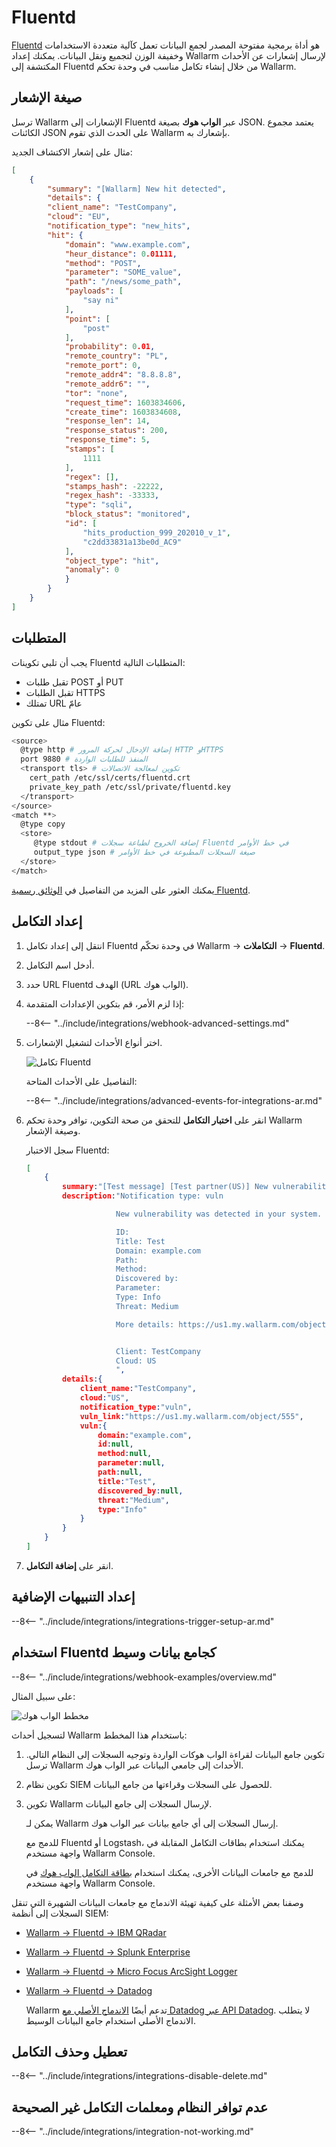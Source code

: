 # Fluentd

[Fluentd](https://www.fluentd.org/) هو أداة برمجية مفتوحة المصدر لجمع البيانات تعمل كآلية متعددة الاستخدامات وخفيفة الوزن لتجميع ونقل البيانات. يمكنك إعداد Wallarm لإرسال إشعارات عن الأحداث المكتشفة إلى Fluentd من خلال إنشاء تكامل مناسب في وحدة تحكم Wallarm.

## صيغة الإشعار

ترسل Wallarm الإشعارات إلى Fluentd عبر **الواب هوك** بصيغة JSON. يعتمد مجموع الكائنات JSON على الحدث الذي تقوم Wallarm بإشعارك به.

مثال على إشعار الاكتشاف الجديد:

```json
[
    {
        "summary": "[Wallarm] New hit detected",
        "details": {
        "client_name": "TestCompany",
        "cloud": "EU",
        "notification_type": "new_hits",
        "hit": {
            "domain": "www.example.com",
            "heur_distance": 0.01111,
            "method": "POST",
            "parameter": "SOME_value",
            "path": "/news/some_path",
            "payloads": [
                "say ni"
            ],
            "point": [
                "post"
            ],
            "probability": 0.01,
            "remote_country": "PL",
            "remote_port": 0,
            "remote_addr4": "8.8.8.8",
            "remote_addr6": "",
            "tor": "none",
            "request_time": 1603834606,
            "create_time": 1603834608,
            "response_len": 14,
            "response_status": 200,
            "response_time": 5,
            "stamps": [
                1111
            ],
            "regex": [],
            "stamps_hash": -22222,
            "regex_hash": -33333,
            "type": "sqli",
            "block_status": "monitored",
            "id": [
                "hits_production_999_202010_v_1",
                "c2dd33831a13be0d_AC9"
            ],
            "object_type": "hit",
            "anomaly": 0
            }
        }
    }
]
```

## المتطلبات

يجب أن تلبي تكوينات Fluentd المتطلبات التالية:

* تقبل طلبات POST أو PUT
* تقبل الطلبات HTTPS
* تمتلك URL عامّ

مثال على تكوين Fluentd:

```bash linenums="1"
<source>
  @type http # إضافة الإدخال لحركة المرور HTTP وHTTPS
  port 9880 # المنفذ للطلبات الواردة
  <transport tls> # تكوين لمعالجة الاتصالات
    cert_path /etc/ssl/certs/fluentd.crt
    private_key_path /etc/ssl/private/fluentd.key
  </transport>
</source>
<match **>
  @type copy
  <store>
     @type stdout # إضافة الخروج لطباعة سجلات Fluentd في خط الأوامر
     output_type json # صيغة السجلات المطبوعة في خط الأوامر
  </store>
</match>
```

يمكنك العثور على المزيد من التفاصيل في [الوثائق رسمية Fluentd](https://docs.datadoghq.com/integrations/fluentd).

## إعداد التكامل

1. انتقل إلى إعداد تكامل Fluentd في وحدة تحكّم Wallarm → **التكاملات** → **Fluentd**.
1. أدخل اسم التكامل.
1. حدد URL Fluentd الهدف (URL الواب هوك).
1. إذا لزم الأمر، قم بتكوين الإعدادات المتقدمة:

    --8<-- "../include/integrations/webhook-advanced-settings.md"
1. اختر أنواع الأحداث لتشغيل الإشعارات.

    ![تكامل Fluentd](../../../images/user-guides/settings/integrations/add-fluentd-integration.png)

    التفاصيل على الأحداث المتاحة:

    --8<-- "../include/integrations/advanced-events-for-integrations-ar.md"

1. انقر على **اختبار التكامل** للتحقق من صحة التكوين، توافر وحدة تحكم Wallarm وصيغة الإشعار.

    سجل الاختبار Fluentd:

    ```json
    [
        {
            summary:"[Test message] [Test partner(US)] New vulnerability detected",
            description:"Notification type: vuln

                        New vulnerability was detected in your system.

                        ID: 
                        Title: Test
                        Domain: example.com
                        Path: 
                        Method: 
                        Discovered by: 
                        Parameter: 
                        Type: Info
                        Threat: Medium

                        More details: https://us1.my.wallarm.com/object/555


                        Client: TestCompany
                        Cloud: US
                        ",
            details:{
                client_name:"TestCompany",
                cloud:"US",
                notification_type:"vuln",
                vuln_link:"https://us1.my.wallarm.com/object/555",
                vuln:{
                    domain:"example.com",
                    id:null,
                    method:null,
                    parameter:null,
                    path:null,
                    title:"Test",
                    discovered_by:null,
                    threat:"Medium",
                    type:"Info"
                }
            }
        }
    ]
    ```

1. انقر على **إضافة التكامل**.

## إعداد التنبيهات الإضافية

--8<-- "../include/integrations/integrations-trigger-setup-ar.md"

## استخدام Fluentd كجامع بيانات وسيط

--8<-- "../include/integrations/webhook-examples/overview.md"

على سبيل المثال:

![مخطط الواب هوك](../../../images/user-guides/settings/integrations/webhook-examples/fluentd/qradar-scheme.png)

لتسجيل أحداث Wallarm باستخدام هذا المخطط:

1. تكوين جامع البيانات لقراءة الواب هوكات الواردة وتوجيه السجلات إلى النظام التالي. ترسل Wallarm الأحداث إلى جامعي البيانات عبر الواب هوك.
1. تكوين نظام SIEM للحصول على السجلات وقراءتها من جامع البيانات.
1. تكوين Wallarm لإرسال السجلات إلى جامع البيانات.

    يمكن لـ Wallarm إرسال السجلات إلى أي جامع بيانات عبر الواب هوك.

    للدمج مع Fluentd أو Logstash، يمكنك استخدام بطاقات التكامل المقابلة في واجهة مستخدم Wallarm Console.

    للدمج مع جامعات البيانات الأخرى، يمكنك استخدام [بطاقة التكامل الواب هوك](webhook.md) في واجهة مستخدم Wallarm Console.

وصفنا بعض الأمثلة على كيفية تهيئة الاندماج مع جامعات البيانات الشهيرة التي تنقل السجلات إلى أنظمة SIEM:

* [Wallarm → Fluentd → IBM QRadar](webhook-examples/fluentd-qradar.md)
* [Wallarm → Fluentd → Splunk Enterprise](webhook-examples/fluentd-splunk.md)
* [Wallarm → Fluentd → Micro Focus ArcSight Logger](webhook-examples/fluentd-arcsight-logger.md)
* [Wallarm → Fluentd → Datadog](webhook-examples/fluentd-logstash-datadog.md)

    Wallarm تدعم أيضًا [الاندماج الأصلي مع Datadog عبر API Datadog](datadog.md). لا يتطلب الاندماج الأصلي استخدام جامع البيانات الوسيط.

## تعطيل وحذف التكامل

--8<-- "../include/integrations/integrations-disable-delete.md"

## عدم توافر النظام ومعلمات التكامل غير الصحيحة

--8<-- "../include/integrations/integration-not-working.md"